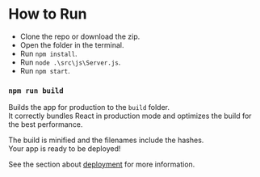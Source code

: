 # How to Run

- Clone the repo or download the zip.
- Open the folder in the terminal.
- Run `npm install`.
- Run `node .\src\js\Server.js`. 
- Run `npm start`.

### `npm run build`

Builds the app for production to the `build` folder.\
It correctly bundles React in production mode and optimizes the build for the best performance.

The build is minified and the filenames include the hashes.\
Your app is ready to be deployed!

See the section about [deployment](https://facebook.github.io/create-react-app/docs/deployment) for more information.
